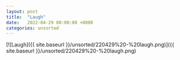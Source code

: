 ```yaml
---
layout: post
title:  "Laugh"
date:   2022-04-29 00:00:00 +0000
categories: unsorted
---
```


[![Laugh]({{ site.baseurl }}/unsorted/220429%20-%20laugh.png)]({{ site.baseurl }}/unsorted/220429%20-%20laugh.png)

